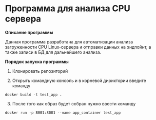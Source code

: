 <h1>Программа для анализа CPU сервера</h1>

**Описание программы**

Данная программа разработана для автоматизации анализа загруженности CPU Linux-сервера и отправки данных на эндпойнт, а также записи в БД для дальнейшего анализа.

**Порядок запуска программы**

1. Клонировать репозиторий

2. Открыть командную консоль и в корневой дириктории введите команду
 
```
docker build -t test_app .

```

3. После того как образ будет собран нужно ввести команду 
	
```
docker run -p 8001:8001 --name app_container test_app

```
   
